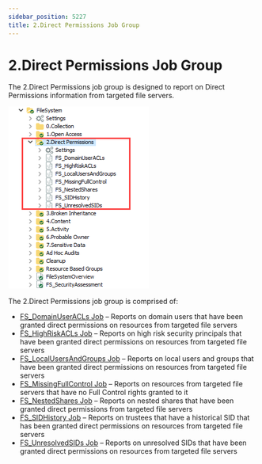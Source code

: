```yaml
---
sidebar_position: 5227
title: 2.Direct Permissions Job Group
---
```


# 2.Direct Permissions Job Group

The 2.Direct Permissions job group is designed to report on Direct Permissions information from targeted file servers.

![2.Direct Permissions Job Group in the Jobs Tree](../../../../../../../static/images/AccessAnalyzer_12.0/Content/Resources/Images/EnterpriseAuditor/Solutions/FileSystem/DirectPermissions/JobsTree.png "2.Direct Permissions Job Group in the Jobs Tree")

The 2.Direct Permissions job group is comprised of:

* [FS\_DomainUserACLs Job](FS_DomainUserACLs "FS_DomainUserACLs Job") – Reports on domain users that have been granted direct permissions on resources from targeted file servers
* [FS\_HighRiskACLs Job](FS_HighRiskACLs "FS_HighRiskACLs Job") – Reports on high risk security principals that have been granted direct permissions on resources from targeted file servers
* [FS\_LocalUsersAndGroups Job](FS_LocalUsersAndGroups "FS_LocalUsersAndGroups Job") – Reports on local users and groups that have been granted direct permissions on resources from targeted file servers
* [FS\_MissingFullControl Job](FS_MissingFullControl "FS_MissingFullControl Job") – Reports on resources from targeted file servers that have no Full Control rights granted to it
* [FS\_NestedShares Job](FS_NestedShares "FS_NestedShares Job") – Reports on nested shares that have been granted direct permissions from targeted file servers
* [FS\_SIDHistory Job](FS_SIDHistory "FS_SIDHistory Job") – Reports on trustees that have a historical SID that has been granted direct permissions on resources from targeted file servers
* [FS\_UnresolvedSIDs Job](FS_UnresolvedSIDs "FS_UnresolvedSIDs Job") – Reports on unresolved SIDs that have been granted direct permissions on resources from targeted file servers